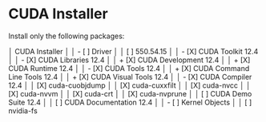 # CUDA Installer

Install only the following packages:

│ CUDA Installer │
│ - [ ] Driver │
│ [ ] 550.54.15 │
│ - [X] CUDA Toolkit 12.4 │
│ - [X] CUDA Libraries 12.4 │
│ + [X] CUDA Development 12.4 │
│ + [X] CUDA Runtime 12.4 │
│ - [X] CUDA Tools 12.4 │
│ + [X] CUDA Command Line Tools 12.4 │
│ + [X] CUDA Visual Tools 12.4 │
│ - [X] CUDA Compiler 12.4 │
│ [X] cuda-cuobjdump │
│ [X] cuda-cuxxfilt │
│ [X] cuda-nvcc │
│ [X] cuda-nvvm │
│ [X] cuda-crt │
│ [X] cuda-nvprune │
│ [ ] CUDA Demo Suite 12.4 │
│ [ ] CUDA Documentation 12.4 │
│ - [ ] Kernel Objects │
│ [ ] nvidia-fs
